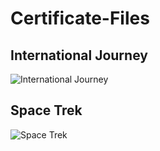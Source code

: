 # Certificate-Files

## International Journey
![International Journey](./20220207_135225.jpg)

## Space Trek
![Space Trek](./20220207_135225.jpg)

